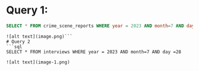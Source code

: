 # Query 1:

```sql
SELECT * FROM crime_scene_reports WHERE year = 2023 AND month=7 AND day =28 AND street = "Humphrey Street"
```

```output
![alt text](image.png)```
# Query 2
```sql
SELECT * FROM interviews WHERE year = 2023 AND month=7 AND day =28
```

```output
![alt text](image-1.png)
```

```sql

```

```sql

```

```sql

```

```sql

```

